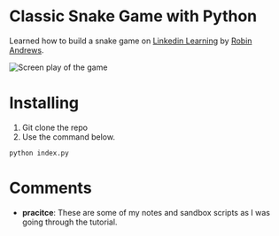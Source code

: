 # Classic Snake Game with Python
Learned how to build a snake game on [Linkedin Learning](https://www.linkedin.com/learning/building-the-classic-snake-game-with-python) by [Robin Andrews](https://www.linkedin.com/learning/instructors/robin-andrews?u=2148713).

![Screen play of the game](https://jsohndata.s3.amazonaws.com/images/github-readme/snake-game-python.gif)

# Installing
1. Git clone the repo
2. Use the command below.
```
python index.py
```
# Comments
- **pracitce**: These are some of my notes and sandbox scripts as I was going through the tutorial.
